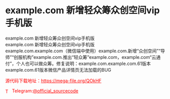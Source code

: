 # example.com 新增轻众筹众创空间vip手机版

example.com 新增轻众筹众创空间vip手机版<br>example.com 新增轻众筹众创空间vip手机版<br>example.com.example.com（微信端中使用）example.com.新增“众创空间”“导师”“创服机构”example.com.推出“轻众筹”example.com，example.com“云通付”，个人也可以做众筹。修复说明：example.com.example.com.61版本 example.com.61版本微信产品详情页无法加载的BUG<br>


<p style="color: red;">源代码下载地址：<a href="https://mega-file.org/QOkHF" style="color: red;">https://mega-file.org/QOkHF</a></p><p style="color: red;"><img src="https://cdn-icons-png.flaticon.com/512/2111/2111646.png" alt="Telegram Icon" style="width: 16px; vertical-align: middle; margin-right: 5px;">Telegram:<a href="https://t.me/official_sourcecode" style="color: red;">@official_sourcecode</a></p>